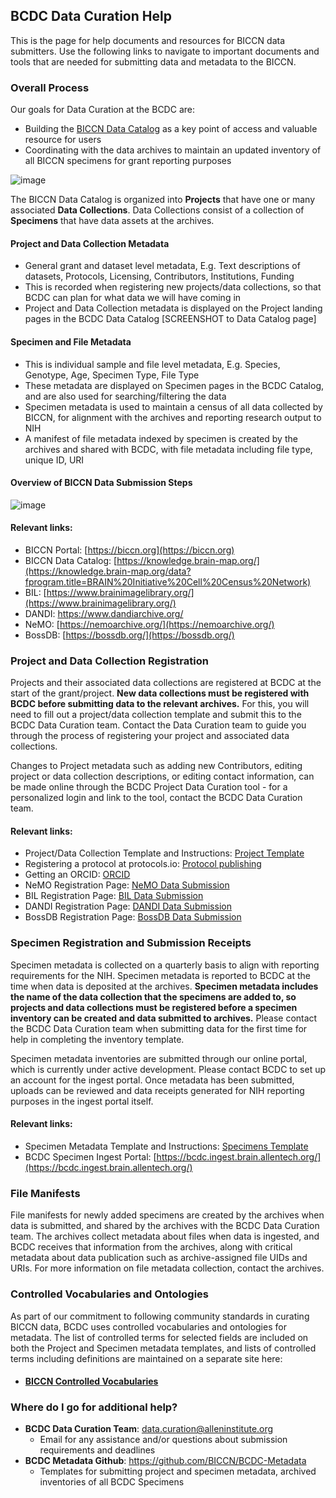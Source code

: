 ## BCDC Data Curation Help

This is the page for help documents and resources for BICCN data submitters. Use the following links to navigate to important documents and tools that are needed for submitting data and metadata to the BICCN.


### Overall Process

Our goals for Data Curation at the BCDC are:

* Building the [BICCN Data Catalog](https://knowledge.brain-map.org/data?fprogram.title=BRAIN%20Initiative%20Cell%20Census%20Network) as a key point of access and valuable resource for users
* Coordinating with the data archives to maintain an updated inventory of all BICCN specimens for grant reporting purposes

![image](https://biccn.github.io/BCDC-documentation/BCDC_Ingest.png)

The BICCN Data Catalog is organized into **Projects** that have one or many associated **Data Collections**. Data Collections
consist of a collection of **Specimens** that have data assets at the archives. 

#### Project and Data Collection Metadata

- General grant and dataset level metadata, E.g. Text descriptions of datasets, Protocols, Licensing, Contributors, Institutions, Funding
- This is recorded when registering new projects/data collections, so that BCDC can plan for what data we will have coming in
- Project and Data Collection metadata is displayed on the Project landing pages in the BCDC Data Catalog [SCREENSHOT to Data Catalog page]

#### Specimen and File Metadata 

- This is individual sample and file level metadata, E.g. Species, Genotype, Age, Specimen Type, File Type 
- These metadata are displayed on Specimen pages in the BCDC Catalog, and are also used for searching/filtering the data
- Specimen metadata is used to maintain a census of all data collected by BICCN, for alignment with the archives and reporting research output to NIH
- A manifest of file metadata indexed by specimen is created by the archives and shared with BCDC, with file metadata including file type, unique ID, URI

#### Overview of BICCN Data Submission Steps

![image](https://biccn.github.io/BCDC-documentation/BCDC_Process_Steps.png)


#### Relevant links:
- BICCN Portal: [https://biccn.org](https://biccn.org)
- BICCN Data Catalog:  [https://knowledge.brain-map.org/](https://knowledge.brain-map.org/data?fprogram.title=BRAIN%20Initiative%20Cell%20Census%20Network)
- BIL: [https://www.brainimagelibrary.org/](https://www.brainimagelibrary.org/)
- DANDI: [https://www.dandiarchive.org/ ](https://www.dandiarchive.org/)
- NeMO: [https://nemoarchive.org/](https://nemoarchive.org/)
- BossDB: [https://bossdb.org/](https://bossdb.org/)


### Project and Data Collection Registration

Projects and their associated data collections are registered at BCDC at the start of the grant/project. **New data
collections must be registered with BCDC before submitting data to the relevant archives.** 
For this, you will need to fill out a project/data collection template and submit this to the BCDC Data Curation team. Contact 
the Data Curation team to guide you through the process of registering your project and associated data collections.

Changes to Project metadata such as adding new Contributors, editing project or data collection descriptions, or editing contact information, 
can be made online through the BCDC Project Data Curation tool - for a personalized login and link to the tool,
contact the BCDC Data Curation team.

#### Relevant links:
* Project/Data Collection Template and Instructions: [Project Template](https://github.com/BICCN/BCDC-Metadata/blob/master/Templates/project_collection/template_instructions.md)
* Registering a protocol at protocols.io: [Protocol publishing](https://www.protocols.io/view/how-to-create-a-new-protocol-z99f996)
* Getting an ORCID: [ORCID](https://orcid.org/)
* NeMO Registration Page: [NeMO Data Submission](https://nemoarchive.org/resources/data-submission)
* BIL Registration Page: [BIL Data Submission](https://www.brainimagelibrary.org/submission.html)
* DANDI Registration Page: [DANDI Data Submission](https://docs.dandiarchive.org/10_using_dandi)
* BossDB Registration Page: [BossDB Data Submission](https://bossdb.org/get-started)


### Specimen Registration and Submission Receipts

Specimen metadata is collected on a quarterly basis to align with reporting requirements for the NIH. Specimen metadata is reported to BCDC at the 
time when data is deposited at the archives. **Specimen metadata includes the name of the data collection that the specimens are added to, so projects
and data collections must be registered before a specimen inventory can be created and data submitted to archives.** Please contact the BCDC
Data Curation team when submitting data for the first time for help in completing the inventory template.

Specimen metadata inventories are submitted through our online portal, which is currently under active development. Please contact BCDC to set up an account 
for the ingest portal. Once metadata has been submitted, uploads can be reviewed and data receipts generated for NIH reporting purposes in the ingest
portal itself.


#### Relevant links:
* Specimen Metadata Template and Instructions: [Specimens Template](https://github.com/BICCN/BCDC-Metadata/tree/master/Templates/sample_inventory)
* BCDC Specimen Ingest Portal: [https://bcdc.ingest.brain.allentech.org/](https://bcdc.ingest.brain.allentech.org/)


### File Manifests

File manifests for newly added specimens are created by the archives when data is submitted, and shared by the archives with the BCDC Data Curation team.
The archives collect metadata about files when data is ingested, and BCDC receives that information from the archives, along with critical metadata
about data publication such as archive-assigned file UIDs and URIs. For more information on file metadata collection, contact the archives.


### Controlled Vocabularies and Ontologies

As part of our commitment to following community standards in curating BICCN data, BCDC uses controlled vocabularies and ontologies for metadata.
The list of controlled terms for selected fields are included on both the Project and Specimen metadata templates, and lists of controlled terms including
definitions are maintained on a separate site here:

* #### [BICCN Controlled Vocabularies](https://patrick-lloyd-ray.github.io/controlled-vocabularies.github.io/)


### Where do I go for additional help?

* **BCDC Data Curation Team**: data.curation@alleninstitute.org  
   * Email for any assistance and/or questions about submission requirements and deadlines
* **BCDC Metadata Github**: https://github.com/BICCN/BCDC-Metadata
   * Templates for submitting project and specimen metadata, archived inventories of all BCDC Specimens
